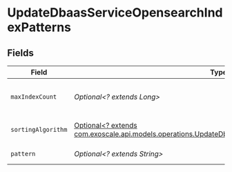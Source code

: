 # UpdateDbaasServiceOpensearchIndexPatterns


## Fields

| Field                                                                                                                                                                          | Type                                                                                                                                                                           | Required                                                                                                                                                                       | Description                                                                                                                                                                    |
| ------------------------------------------------------------------------------------------------------------------------------------------------------------------------------ | ------------------------------------------------------------------------------------------------------------------------------------------------------------------------------ | ------------------------------------------------------------------------------------------------------------------------------------------------------------------------------ | ------------------------------------------------------------------------------------------------------------------------------------------------------------------------------ |
| `maxIndexCount`                                                                                                                                                                | *Optional<? extends Long>*                                                                                                                                                     | :heavy_minus_sign:                                                                                                                                                             | Maximum number of indexes to keep                                                                                                                                              |
| `sortingAlgorithm`                                                                                                                                                             | [Optional<? extends com.exoscale.api.models.operations.UpdateDbaasServiceOpensearchSortingAlgorithm>](../../models/operations/UpdateDbaasServiceOpensearchSortingAlgorithm.md) | :heavy_minus_sign:                                                                                                                                                             | Deletion sorting algorithm                                                                                                                                                     |
| `pattern`                                                                                                                                                                      | *Optional<? extends String>*                                                                                                                                                   | :heavy_minus_sign:                                                                                                                                                             | fnmatch pattern                                                                                                                                                                |